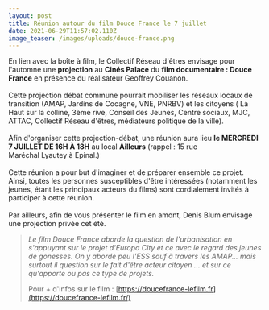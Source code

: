 ```yaml
---
layout: post
title: Réunion autour du film Douce France le 7 juillet
date: 2021-06-29T11:57:02.110Z
image_teaser: /images/uploads/douce-france.png
---
```

<!--StartFragment-->

En lien avec la boîte à film, le Collectif Réseau d'êtres envisage pour l'automne une **projection** au **Cinés Palace** du **film documentaire : Douce France** en présence du réalisateur Geoffrey Couanon.\
\
Cette projection débat commune pourrait mobiliser les réseaux locaux de transition (AMAP, Jardins de Cocagne, VNE, PNRBV) et les citoyens ( Là Haut sur la colline, 3ème rive, Conseil des Jeunes, Centre sociaux, MJC, ATTAC, Collectif Réseau d'êtres, médiateurs politique de la ville).\
\
Afin d'organiser cette projection-débat, une réunion aura lieu **le MERCREDI 7 JUILLET DE 16H À 18H** au local **Ailleurs** (rappel : 15 rue Maréchal Lyautey à Epinal.)\
 \
Cette réunion a pour but d'imaginer et de préparer ensemble ce projet. \
Ainsi, toutes les personnes susceptibles d'être intéressées (notamment les jeunes, étant les principaux acteurs du films) sont cordialement invités à participer à cette réunion. \
\
Par ailleurs, afin de vous présenter le film en amont, Denis Blum envisage une projection privée cet été.

> *Le film Douce France aborde la question de l'urbanisation en s'appuyant sur le projet d'Europa City et ce avec le regard des jeunes de gonesses. On y aborde peu l'ESS sauf à travers les AMAP... mais surtout il question sur le fait d'être acteur citoyen ... et sur ce qu'apporte ou pas ce type de projets.* 
>
> Pour + d'infos sur le film : [https://doucefrance-lefilm.fr](https://doucefrance-lefilm.fr/)

<!--EndFragment-->
